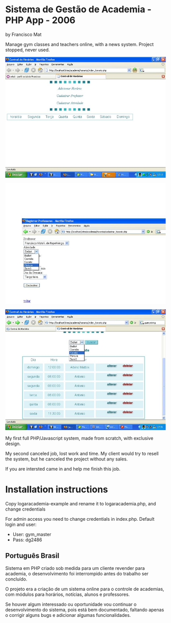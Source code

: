 # Sistema de Gestão de Academia - PHP App - 2006
by Francisco Mat

Manage gym classes and teachers online, with a news system. Project stopped, never used.

![Sistema de Gestão de Academia 1](original-screenshot/ss1.JPG)

![Sistema de Gestão de Academia 2](original-screenshot/ss2.JPG)

![Sistema de Gestão de Academia 3](original-screenshot/ss3.JPG)

My first full PHP/Javascript system, made from scratch, with exclusive design.

My second canceled job, lost work and time. My client would try to resell the system, but he canceled the project without any sales.

If you are intersted came in and help me finish this job.

# Installation instructions
Copy logaracademia-example and rename it to logaracademia.php, and change credentials

For admin access you need to change credentials in index.php. Default login and user:
* User: gym_master
* Pass: dg2486

## Português Brasil
Sistema em PHP criado sob medida para um cliente revender para academia, o desenvolvimento foi interrompido antes do trabalho ser concluído.

O projeto era a criação de um sistema online para o controle de academias, com módulos para horários, notícias, alunos e professores.

Se houver algum interessado ou oportunidade vou continuar o desenvolvimento do sistema, pois está bem documentado, faltando apenas o corrigir alguns bugs e adicionar algumas funcionalidades.